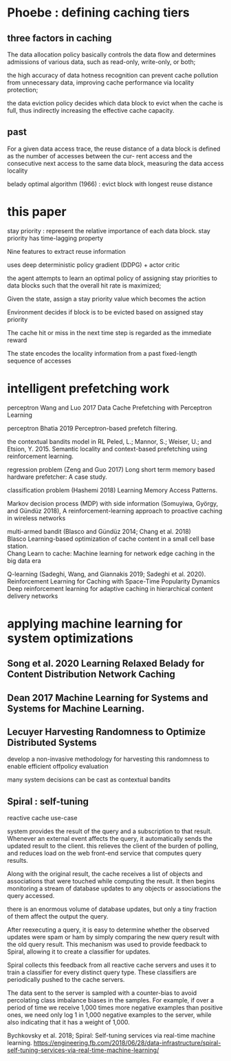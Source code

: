 
# Phoebe : defining caching tiers

## three factors in caching

The data allocation policy basically controls the data flow and 
determines admissions of various data, such as read-only, write-only, or both; 

the high accuracy of data hotness recognition can prevent cache pollution
from unnecessary data, improving cache performance via locality protection; 

the data eviction policy decides which data block to evict when the 
cache is full, thus indirectly increasing the effective cache capacity.

## past

For a given data access trace, the reuse distance of a data
block is defined as the number of accesses between the cur-
rent access and the consecutive next access to the same data
block, measuring the data access locality

belady optimal algorithm (1966) : evict block with longest reuse distance

# this paper

stay priority : represent the relative importance of each data block.
stay priority has time-lagging property 

Nine features to extract reuse information

uses deep deterministic policy gradient (DDPG) + actor critic

the agent attempts to learn an optimal policy of assigning stay priorities 
to data blocks such that the overall hit rate is maximized;

Given the state, assign a stay priority value which becomes the action 

Environment decides if block is to be evicted based on assigned stay priority

The cache hit or miss in the next time step is regarded as the immediate reward

The state encodes the locality information from a past fixed-length sequence of accesses 

# intelligent prefetching work

perceptron Wang and Luo 2017 Data Cache Prefetching with Perceptron Learning

perceptron Bhatia 2019 Perceptron-based prefetch filtering.

the contextual bandits model in RL 
Peled, L.; Mannor, S.; Weiser, U.; and Etsion, Y. 2015. Semantic locality and context-based prefetching using reinforcement learning.

regression problem (Zeng and Guo 2017) Long short term memory based hardware prefetcher: A case study. 

classification problem (Hashemi 2018) Learning Memory Access Patterns.

Markov decision process (MDP) with side information (Somuyiwa, György, and Gündüz 2018),
A reinforcement-learning approach to proactive caching in wireless networks

multi-armed bandit (Blasco and Gündüz 2014; Chang et al. 2018)   
Blasco Learning-based optimization of cache content in a small cell base station.   
Chang Learn to cache: Machine learning for network edge caching in the big data era  

Q-learning (Sadeghi, Wang, and Giannakis 2019; Sadeghi et al. 2020).  
Reinforcement Learning for Caching with Space-Time Popularity Dynamics  
Deep reinforcement learning for adaptive caching in hierarchical content delivery networks  

# applying machine learning for system optimizations

## Song et al. 2020 Learning Relaxed Belady for Content Distribution Network Caching

## Dean 2017 Machine Learning for Systems and Systems for Machine Learning.

## Lecuyer Harvesting Randomness to Optimize Distributed Systems

develop a non-invasive methodology for harvesting this randomness to enable efficient offpolicy evaluation

many system decisions can be cast as contextual bandits


## Spiral : self-tuning 

reactive cache use-case

system provides the result of the query and a subscription to that result. 
Whenever an external event affects the query, it automatically sends the updated result to the client.
this relieves the client of the burden of polling, and reduces load on the web front-end service that computes query results.

Along with the original result, the cache receives a list of objects and associations 
that were touched while computing the result. It then begins monitoring a stream of 
database updates to any objects or associations the query accessed.

there is an enormous volume of database updates, but only a tiny fraction of them affect the output the query.

After reexecuting a query, it is easy to determine whether the observed updates 
were spam or ham by simply comparing the new query result with the old query result. 
This mechanism was used to provide feedback to Spiral, allowing it to create a classifier for updates.

Spiral collects this feedback from all reactive cache servers and uses it to train 
a classifier for every distinct query type. These classifiers are periodically 
pushed to the cache servers.

The data sent to the server is sampled with a counter-bias to avoid percolating 
class imbalance biases in the samples. For example, if over a period of time we 
receive 1,000 times more negative examples than positive ones, we need only log 
1 in 1,000 negative examples to the server, while also indicating that it has a weight of 1,000. 


Bychkovsky et al. 2018;     Spiral: Self-tuning services via real-time machine learning.
https://engineering.fb.com/2018/06/28/data-infrastructure/spiral-self-tuning-services-via-real-time-machine-learning/
